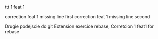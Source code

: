  ttt 1 feat 1

 correction feat 1 missing line first
 correction feat 1 missing line second

 Drugie podejscie do git Extension exercice rebase, Corretcion 1 feat1 for rebase